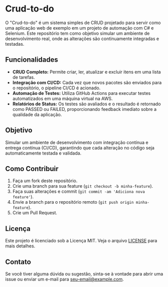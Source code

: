 # Crud-to-do

O "Crud-to-do" é um sistema simples de CRUD projetado para servir como uma aplicação web de exemplo em um projeto de automação com C# e Selenium. Este repositório tem como objetivo simular um ambiente de desenvolvimento real, onde as alterações são continuamente integradas e testadas.

## Funcionalidades

- **CRUD Completo:** Permite criar, ler, atualizar e excluir itens em uma lista de tarefas.
- **Integração com CI/CD:** Cada vez que novos pacotes são enviados para o repositório, o pipeline CI/CD é acionado.
- **Automação de Testes:** Utiliza GitHub Actions para executar testes automatizados em uma máquina virtual na AWS.
- **Relatórios de Status:** Os testes são avaliados e o resultado é retornado como PASSED ou FAILED, proporcionando feedback imediato sobre a qualidade da aplicação.

## Objetivo

Simular um ambiente de desenvolvimento com integração contínua e entrega contínua (CI/CD), garantindo que cada alteração no código seja automaticamente testada e validada.

## Como Contribuir

1. Faça um fork deste repositório.
2. Crie uma branch para sua feature (`git checkout -b minha-feature`).
3. Faça suas alterações e commit (`git commit -am 'Adiciona nova feature'`).
4. Envie a branch para o repositório remoto (`git push origin minha-feature`).
5. Crie um Pull Request.

## Licença

Este projeto é licenciado sob a Licença MIT. Veja o arquivo [LICENSE](LICENSE) para mais detalhes.

## Contato

Se você tiver alguma dúvida ou sugestão, sinta-se à vontade para abrir uma issue ou enviar um e-mail para [seu-email@example.com](mailto:seu-email@example.com).

